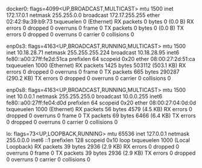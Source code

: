 docker0: flags=4099<UP,BROADCAST,MULTICAST>  mtu 1500
        inet 172.17.0.1  netmask 255.255.0.0  broadcast 172.17.255.255
        ether 02:42:9a:39:b9:73  txqueuelen 0  (Ethernet)
        RX packets 0  bytes 0 (0.0 B)
        RX errors 0  dropped 0  overruns 0  frame 0
        TX packets 0  bytes 0 (0.0 B)
        TX errors 0  dropped 0 overruns 0  carrier 0  collisions 0

enp0s3: flags=4163<UP,BROADCAST,RUNNING,MULTICAST>  mtu 1500
        inet 10.18.28.71  netmask 255.255.255.224  broadcast 10.18.28.95
        inet6 fe80::a00:27ff:fe2d:51ca  prefixlen 64  scopeid 0x20<link>
        ether 08:00:27:2d:51:ca  txqueuelen 1000  (Ethernet)
        RX packets 1425  bytes 503112 (503.1 KB)
        RX errors 0  dropped 0  overruns 0  frame 0
        TX packets 665  bytes 290287 (290.2 KB)
        TX errors 0  dropped 0 overruns 0  carrier 0  collisions 0

enp0s8: flags=4163<UP,BROADCAST,RUNNING,MULTICAST>  mtu 1500
        inet 10.0.0.1  netmask 255.255.255.0  broadcast 10.0.0.255
        inet6 fe80::a00:27ff:fe04:d0d  prefixlen 64  scopeid 0x20<link>
        ether 08:00:27:04:0d:0d  txqueuelen 1000  (Ethernet)
        RX packets 56  bytes 4579 (4.5 KB)
        RX errors 0  dropped 0  overruns 0  frame 0
        TX packets 69  bytes 6466 (6.4 KB)
        TX errors 0  dropped 0 overruns 0  carrier 0  collisions 0

lo: flags=73<UP,LOOPBACK,RUNNING>  mtu 65536
        inet 127.0.0.1  netmask 255.0.0.0
        inet6 ::1  prefixlen 128  scopeid 0x10<host>
        loop  txqueuelen 1000  (Local Loopback)
        RX packets 39  bytes 2936 (2.9 KB)
        RX errors 0  dropped 0  overruns 0  frame 0
        TX packets 39  bytes 2936 (2.9 KB)
        TX errors 0  dropped 0 overruns 0  carrier 0  collisions 0

